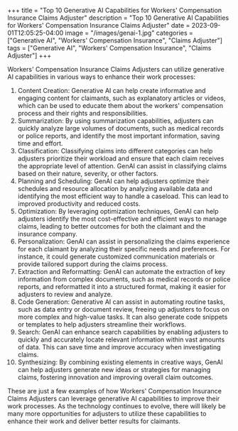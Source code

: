 +++
title = "Top 10 Generative AI Capabilities for Workers' Compensation Insurance Claims Adjuster"
description = "Top 10 Generative AI Capabilities for Workers' Compensation Insurance Claims Adjuster"
date = 2023-09-01T12:05:25-04:00
image = "/images/genai-1.jpg"
categories = ["Generative AI", "Workers' Compensation Insurance", "Claims Adjuster"]
tags = ["Generative AI", "Workers' Compensation Insurance", "Claims Adjuster"]
+++

Workers' Compensation Insurance Claims Adjusters can utilize generative AI capabilities in various ways to enhance their work processes:

1. Content Creation: Generative AI can help create informative and engaging content for claimants, such as explanatory articles or videos, which can be used to educate them about the workers' compensation process and their rights and responsibilities.
2. Summarization: By using summarization capabilities, adjusters can quickly analyze large volumes of documents, such as medical records or police reports, and identify the most important information, saving time and effort.
3. Classification: Classifying claims into different categories can help adjusters prioritize their workload and ensure that each claim receives the appropriate level of attention. GenAI can assist in classifying claims based on their nature, severity, or other factors.
4. Planning and Scheduling: GenAI can help adjusters optimize their schedules and resource allocation by analyzing available data and identifying the most efficient way to handle a caseload. This can lead to improved productivity and reduced costs.
5. Optimization: By leveraging optimization techniques, GenAI can help adjusters identify the most cost-effective and efficient ways to manage claims, leading to better outcomes for both the claimant and the insurance company.
6. Personalization: GenAI can assist in personalizing the claims experience for each claimant by analyzing their specific needs and preferences. For instance, it could generate customized communication materials or provide tailored support during the claims process.
7. Extraction and Reformatting: GenAI can automate the extraction of key information from complex documents, such as medical records or police reports, and reformatted it into a structured format, making it easier for adjusters to review and analyze.
8. Code Generation: Generative AI can assist in automating routine tasks, such as data entry or document review, freeing up adjusters to focus on more complex and high-value tasks. It can also generate code snippets or templates to help adjusters streamline their workflows.
9. Search: GenAI can enhance search capabilities by enabling adjusters to quickly and accurately locate relevant information within vast amounts of data. This can save time and improve accuracy when investigating claims.
10. Synthesizing: By combining existing elements in creative ways, GenAI can help adjusters generate new ideas or strategies for managing claims, fostering innovation and improving overall claim outcomes.

These are just a few examples of how Workers' Compensation Insurance Claims Adjusters can leverage generative AI capabilities to improve their work processes. As the technology continues to evolve, there will likely be many more opportunities for adjusters to utilize these capabilities to enhance their work and deliver better results for claimants.